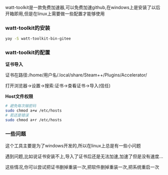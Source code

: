 
watt-toolkit是一款免费加速器,可以免费加速github,在windows上是安装了以后开箱即用,但是在linux上需要做一些配置才能够使用

### watt-toolkit的安装

```bash
yay -S watt-toolkit-bin-gitee
```

### watt-toolkit的配置

**证书导入**

证书在路径:/home/用户名/.local/share/Steam++/Plugins/Accelerator/

打开浏览器->设置->搜索:证书->查看证书->导入(信任)

**Host文件权限**

```bash
# 避免每次输密码
sudo chmod a+w /etc/hosts
# 若还是错误
sudo chmod a+r /etc/hosts

```

### 一些问题

这个工具主要是为了windows开发的,所以在linux上总是有一些小问题

遇到问题,比如说证书安装不上,导入了证书后还是无法加速,加速了但是没有速度...

这些情况,你可以尝试把证书删掉重装一次,把软件删掉重装一次,把系统重启一次
